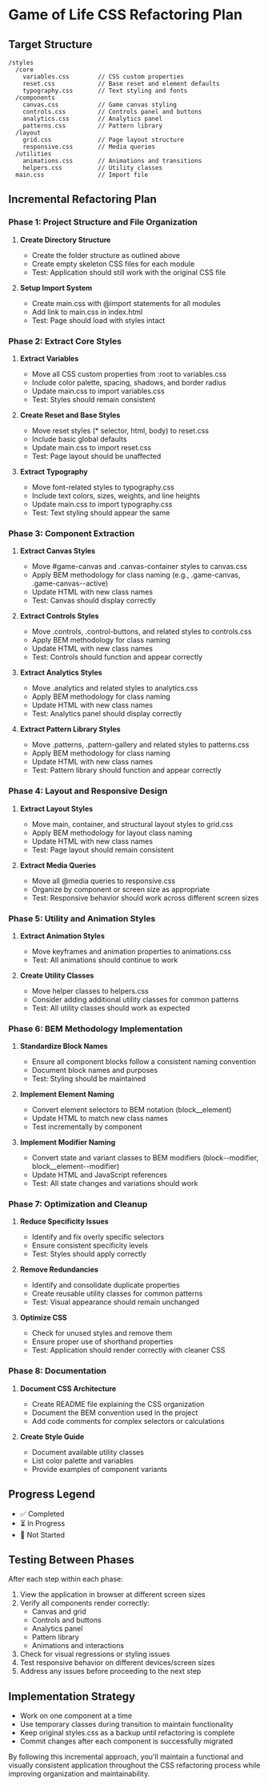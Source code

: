 # Game of Life CSS Refactoring Plan

## Target Structure
```
/styles
  /core
    variables.css        // CSS custom properties
    reset.css            // Base reset and element defaults
    typography.css       // Text styling and fonts
  /components
    canvas.css           // Game canvas styling
    controls.css         // Controls panel and buttons
    analytics.css        // Analytics panel
    patterns.css         // Pattern library
  /layout
    grid.css             // Page layout structure
    responsive.css       // Media queries
  /utilities
    animations.css       // Animations and transitions
    helpers.css          // Utility classes
  main.css               // Import file
```

## Incremental Refactoring Plan

### Phase 1: Project Structure and File Organization
1. **Create Directory Structure**
   - Create the folder structure as outlined above
   - Create empty skeleton CSS files for each module
   - Test: Application should still work with the original CSS file

2. **Setup Import System**
   - Create main.css with @import statements for all modules
   - Add link to main.css in index.html
   - Test: Page should load with styles intact

### Phase 2: Extract Core Styles
1. **Extract Variables**
   - Move all CSS custom properties from :root to variables.css
   - Include color palette, spacing, shadows, and border radius
   - Update main.css to import variables.css
   - Test: Styles should remain consistent

2. **Create Reset and Base Styles**
   - Move reset styles (* selector, html, body) to reset.css
   - Include basic global defaults
   - Update main.css to import reset.css
   - Test: Page layout should be unaffected

3. **Extract Typography**
   - Move font-related styles to typography.css
   - Include text colors, sizes, weights, and line heights
   - Update main.css to import typography.css
   - Test: Text styling should appear the same

### Phase 3: Component Extraction
1. **Extract Canvas Styles**
   - Move #game-canvas and .canvas-container styles to canvas.css
   - Apply BEM methodology for class naming (e.g., .game-canvas, .game-canvas--active)
   - Update HTML with new class names
   - Test: Canvas should display correctly

2. **Extract Controls Styles**
   - Move .controls, .control-buttons, and related styles to controls.css
   - Apply BEM methodology for class naming
   - Update HTML with new class names
   - Test: Controls should function and appear correctly

3. **Extract Analytics Styles**
   - Move .analytics and related styles to analytics.css
   - Apply BEM methodology for class naming
   - Update HTML with new class names
   - Test: Analytics panel should display correctly

4. **Extract Pattern Library Styles**
   - Move .patterns, .pattern-gallery and related styles to patterns.css
   - Apply BEM methodology for class naming
   - Update HTML with new class names
   - Test: Pattern library should function and appear correctly

### Phase 4: Layout and Responsive Design
1. **Extract Layout Styles**
   - Move main, container, and structural layout styles to grid.css
   - Apply BEM methodology for layout class naming
   - Update HTML with new class names
   - Test: Page layout should remain consistent

2. **Extract Media Queries**
   - Move all @media queries to responsive.css
   - Organize by component or screen size as appropriate
   - Test: Responsive behavior should work across different screen sizes

### Phase 5: Utility and Animation Styles
1. **Extract Animation Styles**
   - Move keyframes and animation properties to animations.css
   - Test: All animations should continue to work

2. **Create Utility Classes**
   - Move helper classes to helpers.css
   - Consider adding additional utility classes for common patterns
   - Test: All utility classes should work as expected

### Phase 6: BEM Methodology Implementation
1. **Standardize Block Names**
   - Ensure all component blocks follow a consistent naming convention
   - Document block names and purposes
   - Test: Styling should be maintained

2. **Implement Element Naming**
   - Convert element selectors to BEM notation (block__element)
   - Update HTML to match new class names
   - Test incrementally by component

3. **Implement Modifier Naming**
   - Convert state and variant classes to BEM modifiers (block--modifier, block__element--modifier)
   - Update HTML and JavaScript references
   - Test: All state changes and variations should work

### Phase 7: Optimization and Cleanup
1. **Reduce Specificity Issues**
   - Identify and fix overly specific selectors
   - Ensure consistent specificity levels
   - Test: Styles should apply correctly

2. **Remove Redundancies**
   - Identify and consolidate duplicate properties
   - Create reusable utility classes for common patterns
   - Test: Visual appearance should remain unchanged

3. **Optimize CSS**
   - Check for unused styles and remove them
   - Ensure proper use of shorthand properties
   - Test: Application should render correctly with cleaner CSS

### Phase 8: Documentation
1. **Document CSS Architecture**
   - Create README file explaining the CSS organization
   - Document the BEM convention used in the project
   - Add code comments for complex selectors or calculations

2. **Create Style Guide**
   - Document available utility classes
   - List color palette and variables
   - Provide examples of component variants

## Progress Legend
- ✅ Completed
- ⏳ In Progress
- 🔲 Not Started

## Testing Between Phases
After each step within each phase:
1. View the application in browser at different screen sizes
2. Verify all components render correctly:
   - Canvas and grid
   - Controls and buttons
   - Analytics panel
   - Pattern library
   - Animations and interactions
3. Check for visual regressions or styling issues
4. Test responsive behavior on different devices/screen sizes
5. Address any issues before proceeding to the next step

## Implementation Strategy
- Work on one component at a time
- Use temporary classes during transition to maintain functionality
- Keep original styles.css as a backup until refactoring is complete
- Commit changes after each component is successfully migrated

By following this incremental approach, you'll maintain a functional and visually consistent application throughout the CSS refactoring process while improving organization and maintainability. 
